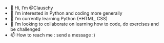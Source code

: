 - 👋 Hi, I’m @Clauschy
- 👀 I’m interested in Python and coding more generally
- 🌱 I’m currently learning Python (+HTML, CSS)
- 💞️ I’m looking to collaborate on learning how to code, do exercises and be challenged
- 📫 How to reach me : send a message :)

<!---
Clauschy/Clauschy is a ✨ special ✨ repository because its `README.md` (this file) appears on your GitHub profile.
You can click the Preview link to take a look at your changes.
--->
